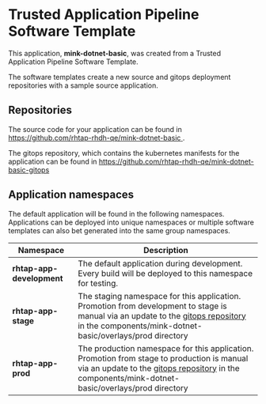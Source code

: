 # Trusted Application Pipeline Software Template

This application, **mink-dotnet-basic**, was created from a Trusted Application Pipeline Software Template.

The software templates create a new source and gitops deployment repositories with a sample source application. 

## Repositories

The source code for your application can be found in [https://github.com/rhtap-rhdh-qe/mink-dotnet-basic ](https://github.com/rhtap-rhdh-qe/mink-dotnet-basic ).
 
The gitops repository, which contains the kubernetes manifests for the application can be found in 
[https://github.com/rhtap-rhdh-qe/mink-dotnet-basic-gitops ](https://github.com/rhtap-rhdh-qe/mink-dotnet-basic-gitops ) 

## Application namespaces 

The default application will be found in the following namespaces. Applications can be deployed into unique namespaces or multiple software templates can also bet generated into the same group namespaces.  

|  Namespace   |  Description   |  
| -------- | -------- |   
| **rhtap-app-development** | The default application during development. Every build will be deployed to this namespace for testing. | 
| **rhtap-app-stage** | The staging namespace for this application. Promotion from development to stage is manual via an update to the [gitops repository](https://github.com/rhtap-rhdh-qe/mink-dotnet-basic-gitops ) in the components/mink-dotnet-basic/overlays/prod directory |  
| **rhtap-app-prod** | The production namespace for this application. Promotion from stage to production is manual via an update to the [gitops repository](https://github.com/rhtap-rhdh-qe/mink-dotnet-basic-gitops ) in the components/mink-dotnet-basic/overlays/prod directory | 